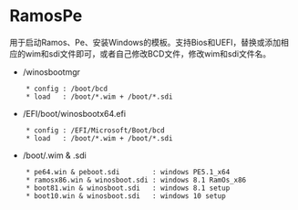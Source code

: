 
# RamosPe

用于启动Ramos、Pe、安装Windows的模板。支持Bios和UEFI，替换或添加相应的wim和sdi文件即可，或者自己修改BCD文件，修改wim和sdi文件名。

 - /winosbootmgr
```
    * config : /boot/bcd
    * load   : /boot/*.wim + /boot/*.sdi
```

 - /EFI/boot/winosbootx64.efi
```
    * config : /EFI/Microsoft/Boot/bcd
    * load   : /boot/*.wim + /boot/*.sdi
```

 - /boot/.wim & .sdi
```
    * pe64.win & peboot.sdi        : windows PE5.1_x64
    * ramosx86.win & winosboot.sdi : windows 8.1 RamOs_x86
    * boot81.win & winosboot.sdi   : windows 8.1 setup
    * boot10.win & winosboot.sdi   : windows 10 setup
```
